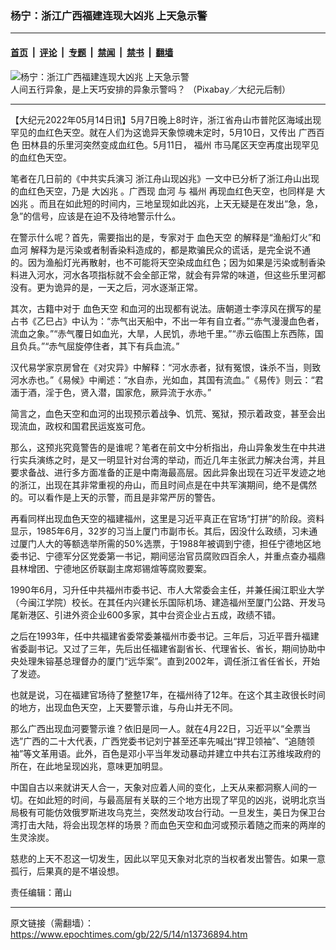 ### 杨宁：浙江广西福建连现大凶兆 上天急示警

---

#### [首页](../../../..?n13736894) &nbsp;|&nbsp; [评论](../../../../../epoch-comment?n13736894) &nbsp;|&nbsp; [专题](../../../../../epoch-special?n13736894) &nbsp;|&nbsp; [禁闻](../../../../../epoch-news?n13736894) &nbsp;|&nbsp; [禁书](../../../../../books?n13736894) &nbsp;|&nbsp; [翻墙](https://github.com/gfw-breaker/nogfw/blob/master/README.md?n13736894)


<div><img alt="杨宁：浙江广西福建连现大凶兆 上天急示警" class="attachment-djy_600_400 size-djy_600_400 wp-post-image" src="https://i.epochtimes.com/assets/uploads/2022/05/id13736968-a7002313930e01afd9c31d57f7808887-600x400.jpg"/>
<div class="caption">
 人间五行异象，是上天巧安排的异象示警吗？ （Pixabay／大纪元后制）
</div></div><hr/><div class="post_content" id="artbody" itemprop="articleBody">
 <!-- article content begin -->
 <p>
  【大纪元2022年05月14日讯】5月7日晚上8时许，浙江省舟山市普陀区海域出现罕见的血红色天空。就在人们为这诡异天象惊魂未定时，5月10日，又传出
  <ok href="https://www.epochtimes.com/gb/tag/%E5%B9%BF%E8%A5%BF%E7%99%BE%E8%89%B2.html">
   广西百色
  </ok>
  田林县的乐里河突然变成血红色。5月11日，
  <ok href="https://www.epochtimes.com/gb/tag/%E7%A6%8F%E5%B7%9E.html">
   福州
  </ok>
  市马尾区天空再度出现罕见的血红色天空。
 </p>
 <p>
  笔者在几日前的《中共实兵演习 浙江舟山现凶兆》一文中已分析了浙江舟山出现的血红色天空，乃是
  <ok href="https://www.epochtimes.com/gb/tag/%E5%A4%A7%E5%87%B6%E5%85%86.html">
   大凶兆
  </ok>
  。广西现
  <ok href="https://www.epochtimes.com/gb/tag/%E8%A1%80%E6%B2%B3.html">
   血河
  </ok>
  与
  <ok href="https://www.epochtimes.com/gb/tag/%E7%A6%8F%E5%B7%9E.html">
   福州
  </ok>
  再现血红色天空，也同样是
  <ok href="https://www.epochtimes.com/gb/tag/%E5%A4%A7%E5%87%B6%E5%85%86.html">
   大凶兆
  </ok>
  。而且在如此短的时间内，三地呈现如此凶兆，上天无疑是在发出“急，急，急”的信号，应该是在迫不及待地警示什么。
 </p>
 <p>
  在警示什么呢？首先，需要指出的是，专家对于
  <ok href="https://www.epochtimes.com/gb/tag/%E8%A1%80%E8%89%B2%E5%A4%A9%E7%A9%BA.html">
   血色天空
  </ok>
  的解释是“渔船灯火”和
  <ok href="https://www.epochtimes.com/gb/tag/%E8%A1%80%E6%B2%B3.html">
   血河
  </ok>
  解释为是污染或者制香染料造成的，都是欺骗民众的谎话，是完全说不通的。因为渔船灯光再散射，也不可能将天空染成血红色；因为如果是污染或制香染料进入河水，河水各项指标就不会全部正常，就会有异常的味道，但这些乐里河都没有。更为诡异的是，一天之后，河水逐渐正常。
 </p>
 <p>
  其次，古籍中对于
  <ok href="https://www.epochtimes.com/gb/tag/%E8%A1%80%E8%89%B2%E5%A4%A9%E7%A9%BA.html">
   血色天空
  </ok>
  和血河的出现都有说法。唐朝道士李淳风在撰写的星占书《乙巳占》中认为：“赤气出天船中，不出一年有自立者。”“赤气漫漫血色者，流血之象。”“赤气覆日如血光，大旱，人民饥，赤地千里。”“赤云临围上东西陈，国且负兵。”“赤气屈旋停住者，其下有兵血流。”
 </p>
 <p>
  汉代易学家京房曾在《对灾异》中解释：“河水赤者，狱有冤恨，诛杀不当，则致河水赤也。”《易候》中阐述：“水自赤，光如血，其国有流血。”《易传》则云：“君湎于酒，淫于色，贤入潜，国家危，厥异流于水赤。”
 </p>
 <p>
  简言之，血色天空和血河的出现预示着战争、饥荒、冤狱，预示着政变，甚至会出现流血，政权和国君民运岌岌可危。
 </p>
 <p>
  那么，这预兆究竟警告的是谁呢？笔者在前文中分析指出，舟山异象发生在中共进行实兵演练之时，是又一明显针对台湾的举动，而近几年主张武力解决台湾，并且要求备战、进行多方面准备的正是中南海最高层。因此异象出现在习近平发迹之地的浙江，出现在其非常重视的舟山，而且时间点是在中共军演期间，绝不是偶然的。可以看作是上天的示警，而且是非常严厉的警告。
 </p>
 <p>
  再看同样出现血色天空的福建福州，这里是习近平真正在官场“打拼”的阶段。资料显示，1985年6月，32岁的习当上厦门市副市长。其后，因没什么政绩，习未通过厦门人大的等额选举所需的50%选票，于1988年被调到宁德，担任宁德地区地委书记、宁德军分区党委第一书记，期间惩治官员腐败四百余人，并重点查办福鼎县林增团、宁德地区侨联副主席郑锡煊等腐败要案。
 </p>
 <p>
  1990年6月，习升任中共福州市委书记、市人大常委会主任，并兼任闽江职业大学（今闽江学院）校长。在其任内兴建长乐国际机场、建造福州至厦门公路、开发马尾新港区、引进外资企业600多家，其中台资企业占五成，政绩不错。
 </p>
 <p>
  之后在1993年，任中共福建省委常委兼福州市委书记。三年后，习近平晋升福建省委副书记。又过了三年，先后出任福建省副省长、代理省长、省长，期间协助中央处理朱镕基总理督办的厦门“远华案”。直到2002年，调任浙江省任省长，开始了发迹。
 </p>
 <p>
  也就是说，习在福建官场待了整整17年，在福州待了12年。在这个其主政很长时间的地方，出现血色天空，上天要警示谁，与舟山并无不同。
 </p>
 <p>
  那么广西出现血河要警示谁？依旧是同一人。就在4月22日，习近平以“全票当选”广西的二十大代表，广西党委书记刘宁甚至还率先喊出“捍卫领袖”、“追随领袖”等文革用语。此外，百色是邓小平当年发动暴动并建立中共右江苏维埃政府的所在，在此地呈现凶兆，意味更加明显。
 </p>
 <p>
  中国自古以来就讲天人合一，天象对应着人间的变化，上天从来都洞察人间的一切。在如此短的时间，与最高层有关联的三个地方出现了罕见的凶兆，说明北京当局极有可能仿效俄罗斯进攻乌克兰，突然发动攻台行动。一旦发生，美日为保卫台湾打击大陆，将会出现怎样的场景？而血色天空和血河或预示着随之而来的两岸的生灵涂炭。
 </p>
 <p>
  慈悲的上天不忍这一切发生，因此以罕见天象对北京的当权者发出警告。如果一意孤行，后果真的是不堪设想。
 </p>
 <p>
  责任编辑：莆山
 </p>
 <!-- article content end -->
 <div id="below_article_ad">
 </div>
</div>


---

原文链接（需翻墙）：https://www.epochtimes.com/gb/22/5/14/n13736894.htm